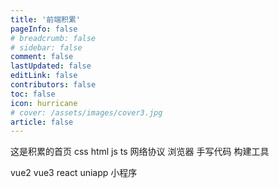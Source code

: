 ```yaml
---
title: '前端积累'
pageInfo: false
# breadcrumb: false 
# sidebar: false
comment: false
lastUpdated: false
editLink: false
contributors: false
toc: false
icon: hurricane
# cover: /assets/images/cover3.jpg
article: false
---
```


这是积累的首页
css
html
js
ts
网络协议
浏览器
手写代码
构建工具

vue2
vue3
react
uniapp
小程序